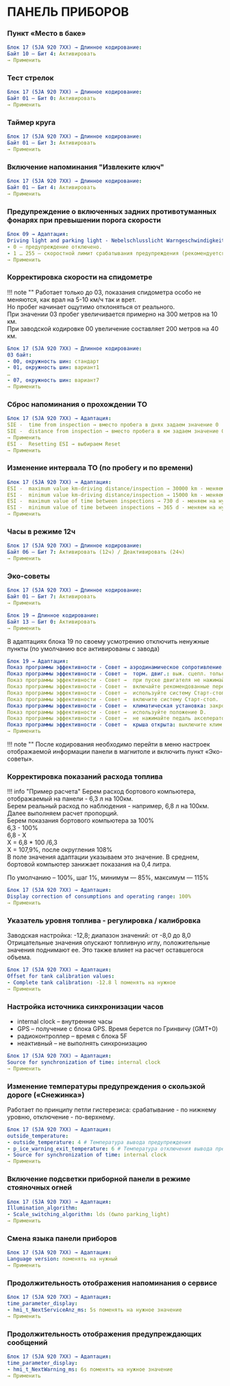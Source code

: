 # ПАНЕЛЬ ПРИБОРОВ

### Пункт «Место в баке»
``` yaml
Блок 17 (5JA 920 7XX) → Длинное кодирование:
Байт 10 – Бит 4: Активировать
→ Применить
```

### Тест стрелок
``` yaml
Блок 17 (5JA 920 7XX) → Длинное кодирование:
Байт 01 – Бит 0: Активировать
→ Применить
```

### Таймер круга
``` yaml
Блок 17 (5JA 920 7XX) → Длинное кодирование:
Байт 01 – Бит 3: Активировать
→ Применить
```

### Включение напоминания "Извлеките ключ"
``` yaml
Блок 17 (5JA 920 7XX) → Длинное кодирование:
Байт 01 – Бит 4: Активировать
→ Применить
```

### Предупреждение о включенных задних противотуманных фонарях при превышении порога скорости
``` yaml title="логин-пароль: 31347 (для старых 20103)"
Блок 09 → Адаптация:
Driving light and parking light - Nebelschlusslicht Warngeschwindigkeit: 
- 0 — предупреждение отключено.
- 1 … 255 — скоростной лимит срабатывания предупреждения (рекомендуется 60)
→ Применить
```

### Корректировка скорости на спидометре

!!! note ""
    Работает только до 03, показания спидометра особо не меняются, как врал на 5-10 км/ч так и врет.  
    Но пробег начинает ощутимо отклоняться от реального.  
    При значении 03 пробег увеличивается примерно на 300 метров на 10 км.  
    При заводской кодировке 00 увеличение составляет 200 метров на 40 км.  
``` yaml
Блок 17 (5JA 920 7XX) → Длинное кодирование:
03 байт:
- 00, окружность шин: стандарт
- 01, окружность шин: вариант1
…
- 07, окружность шин: вариант7
→ Применить
```

### Сброс напоминания о прохождении ТО
``` yaml title="логин-пароль: 25327 (для старых 20103)"
Блок 17 (5JA 920 7XX) → Адаптация:
SIE -  time from inspection → вместо пробега в днях задаем значение 0
SIE -  distance from inspection → вместо пробега в км задаем значение 0
→ Применить
ESI -  Resetting ESI → выбираем Reset
→ Применить
```

### Изменение интервала ТО (по пробегу и по времени)
``` yaml title="логин-пароль: 25327 (для старых 20103)"
Блок 17 (5JA 920 7XX) → Адаптация:
ESI -  maximum value km-driving distance/inspection → 30000 km - меняем на нужное, например 15000
ESI -  minimum value km-driving distance/inspection → 15000 km - меняем на нужное, например 7500
ESI -  maximum value of time between inspections → 730 d - меняем на нужное
ESI -  minimum value of time between inspections → 365 d - меняем на нужное
→ Применить
```

### Часы в режиме 12ч
``` yaml
Блок 17 (5JA 920 7XX) → Длинное кодирование:
Байт 06 – Бит 7: Активировать (12ч) / Деактивировать (24ч)
→ Применить
```

### Эко-советы
``` yaml
Блок 17 (5JA 920 7XX) → Длинное кодирование:
Байт 01 – Бит 7: Активировать
→ Применить
```

``` yaml
Блок 19 → Длинное кодирование:
Байт 13 – Бит 0: Активировать
→ Применить
```
В адаптациях блока 19 по своему усмотрению отключить ненужные пункты (по умолчанию все активированы с завода)
``` yaml
Блок 19 → Адаптация:
Показ программы эффективности - Совет → аэродинамическое сопротивление: закройте стёкла/люк.
Показ программы эффективности - Совет →  торм. двиг.: выж. сцепл. только при обор. меньше 1300.
Показ программы эффективности - Совет →  при пуске двигателя не нажимайте педаль акселератора.
Показ программы эффективности - Совет →  включайте рекомендованные передачи (только МКП).
Показ программы эффективности - Совет →  используйте систему Старт-стоп.
Показ программы эффективности - Совет →  включите систему Старт-стоп.
Показ программы эффективности - Совет →  климатическая установка: закройте стёкла/люк.
Показ программы эффективности - Совет →  используйте положение D.
Показ программы эффективности - Совет →  не нажимайте педаль акселератора при неподвижном а/м.
Показ программы эффективности - Совет →  крыша открыта: выключите клим. установку (клавиша АС)
→ Применить
```

!!! note ""
    После кодирования необходимо перейти в меню настроек отображаемой информации панели в магнитоле и включить пункт «Эко-советы».

### Корректировка показаний расхода топлива

!!! info "Пример расчета"
    Берем расход бортового компьютера, отображаемый на панели - 6,3 л на 100км.  
    Берем реальный расход по наблюдения - например, 6,8 л на 100км.  
    Далее выполняем расчет пропорций.  
    Берем показания бортового компьютера за 100%  
    6,3 - 100%  
    6,8 - Х  
    Х = 6,8 * 100 /6,3  
    Х = 107,9%, после округления 108%  
    В поле значения адаптации указываем это значение. В среднем, бортовой компьютер занижает показания на 0,4 литра.

По умолчанию – 100%, шаг 1%, минимум — 85%, максимум — 115%

``` yaml title="логин-пароль: 25327 (для старых 20103)"
Блок 17 (5JA 920 7XX) → Адаптация:
Display correction of consumptions and operating range: 100%
→ Применить
```

### Указатель уровня топлива - регулировка / калибровка

Заводская настройка: -12,8; диапазон значений: от -8,0 до 8,0  
Отрицательные значения опускают топливную иглу, положительные значения поднимают ее. Это также влияет на расчет оставшегося объема.

``` yaml title="логин-пароль: 25327 (для старых 20103)"
Блок 17 (5JA 920 7XX) → Адаптация:
Offset for tank calibration values:
- Complete tank calibration: -12.8 l поменять на нужное
→ Применить
```

### Настройка источника синхронизации часов

- internal clock – внутренние часы  
- GPS – получение с блока GPS. Время берется по Гринвичу (GMT+0) 
- радиоконтроллер – время с блока 5F  
- неактивный – не выполнять синхронизацию

``` yaml title="логин-пароль: 25327 (для старых 20103)"
Блок 17 (5JA 920 7XX) → Адаптация:
Source for synchronization of time: internal clock
→ Применить
```

### Изменение температуры предупреждения о скользкой дороге («Снежинка»)

Работает по принципу петли гистерезиса: срабатывание - по нижнему уровню, отключение - по-верхнему.

``` yaml title="логин-пароль: 25327 (для старых 20103)"
Блок 17 (5JA 920 7XX) → Адаптация:
outside_temperature:
- outside_temperature: 4 # Температура вывода предупреждения
- p_ice_warning_exit_temperature: 6 # Температура отключения вывода предупреждения
- Source for synchronization of time: internal clock
→ Применить
```

### Включение подсветки приборной панели в режиме стояночных огней

``` yaml title="логин-пароль: 25327 (для старых 20103)"
Блок 17 (5JA 920 7XX) → Адаптация:
Illumination_algorithm:
- Scale_switching_algorithm: lds (было parking_light)
→ Применить
```

### Смена языка панели приборов

``` yaml title="логин-пароль: 25327 (для старых 20103)"
Блок 17 (5JA 920 7XX) → Адаптация:
Language version: поменять на нужный
→ Применить
```

### Продолжительность отображения напоминания о сервисе

``` yaml title="логин-пароль: 25327 (для старых 20103)"
Блок 17 (5JA 920 7XX) → Адаптация:
time_parameter_display:
- hmi_t_NextServiceAnz_ms: 5s поменять на нужное значение
→ Применить
```

### Продолжительность отображения предупреждающих сообщений

``` yaml title="логин-пароль: 25327 (для старых 20103)"
Блок 17 (5JA 920 7XX) → Адаптация:
time_parameter_display:
- hmi_t_NextWarning_ms: 6s поменять на нужное значение
→ Применить
```